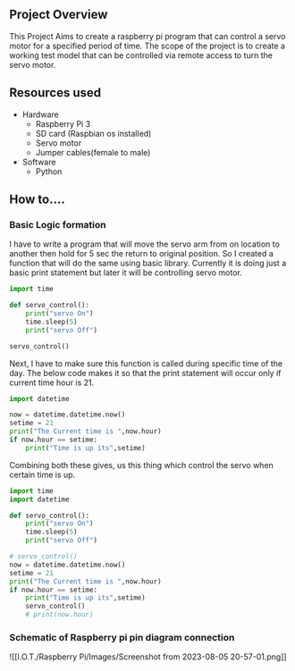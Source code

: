 ## Project Overview
This Project Aims to create a raspberry pi program that can control a servo motor for a specified period of time. The scope of the project is to create a working test model that can be controlled via remote access to turn the servo motor.

## Resources used
- Hardware 
	- Raspberry Pi 3
	- SD card (Raspbian os installed)
	- Servo motor
	- Jumper cables(female to male)
- Software 
	- Python

## How to....
### Basic Logic formation
I have to write a program that will move the servo arm from on location to another then hold for 5 sec the return to original position. So I created a function that will do the same using basic library.
Currently it is doing just a basic print statement but later it will be controlling servo motor.
```python
import time 

def servo_control():
    print("servo On")
    time.sleep(5)
    print("servo Off")

servo_control()
```

Next, I have to make sure this function is called during specific time of the day. The below code makes it so that the print statement will occur only if current time hour is 21.

```python
import datetime

now = datetime.datetime.now()
setime = 21
print("The Current time is ",now.hour)
if now.hour == setime:
    print("Time is up its",setime)

```

Combining both these gives, us this thing which control the servo when certain time is up.
```python
import time 
import datetime

def servo_control():
    print("servo On")
    time.sleep(5)
    print("servo Off")

# servo_control()
now = datetime.datetime.now()
setime = 21
print("The Current time is ",now.hour)
if now.hour == setime:
    print("Time is up its",setime)
    servo_control()
    # print(now.hour)

```
### Schematic of Raspberry pi pin diagram connection 

![[I.O.T./Raspberry Pi/Images/Screenshot from 2023-08-05 20-57-01.png]]
